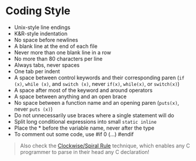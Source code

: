 # Coding Style


   - Unix-style line endings
   - K&R-style indentation
   - No space before newlines
   - A blank line at the end of each file
   - Never more than one blank line in a row
   - No more than 80 characters per line
   - Always tabs, never spaces
   - One tab per indent
   - A space between control keywords and their corresponding paren 
      (`if (x)`, `while (x)`, and `switch (x)`, never `if(x)`, `while(x)`, or `switch(x)`)
   - A space after most of the keyword and around operators
   - A space between anything and an open brace
   - No space between a function name and an opening paren 
      (`puts(x)`, never `puts (x)`)
   - Do not unnecessarily use braces where a single statement will do
   - Split long conditional expressions into small `static inline`
   - Place the * before the variable name, never after the type
   - To comment out some code, use #if 0 (...) #endif


> Also check the [Clockwise/Spiral Rule](http://c-faq.com/decl/spiral.anderson.html) technique,
> which enables any C programmer to parse in their head any C declaration!
